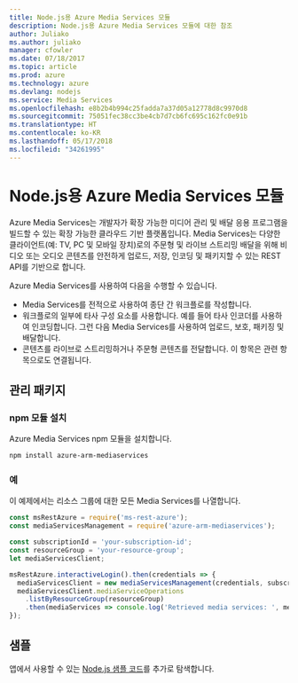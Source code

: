 ```yaml
---
title: Node.js용 Azure Media Services 모듈
description: Node.js용 Azure Media Services 모듈에 대한 참조
author: Juliako
ms.author: juliako
manager: cfowler
ms.date: 07/18/2017
ms.topic: article
ms.prod: azure
ms.technology: azure
ms.devlang: nodejs
ms.service: Media Services
ms.openlocfilehash: e8b2b4b994c25fadda7a37d05a12778d8c9970d8
ms.sourcegitcommit: 75051fec38cc3be4cb7d7cb6fc695c162fc0e91b
ms.translationtype: HT
ms.contentlocale: ko-KR
ms.lasthandoff: 05/17/2018
ms.locfileid: "34261995"
---
```

# <a name="azure-media-services-modules-for-nodejs"></a>Node.js용 Azure Media Services 모듈

Azure Media Services는 개발자가 확장 가능한 미디어 관리 및 배달 응용 프로그램을 빌드할 수 있는 확장 가능한 클라우드 기반 플랫폼입니다. Media Services는 다양한 클라이언트(예: TV, PC 및 모바일 장치)로의 주문형 및 라이브 스트리밍 배달을 위해 비디오 또는 오디오 콘텐츠를 안전하게 업로드, 저장, 인코딩 및 패키지할 수 있는 REST API를 기반으로 합니다.

Azure Media Services를 사용하여 다음을 수행할 수 있습니다.
- Media Services를 전적으로 사용하여 종단 간 워크플로를 작성합니다. 
- 워크플로의 일부에 타사 구성 요소를 사용합니다. 예를 들어 타사 인코더를 사용하여 인코딩합니다. 그런 다음 Media Services를 사용하여 업로드, 보호, 패키징 및 배달합니다.
- 콘텐츠를 라이브로 스트리밍하거나 주문형 콘텐츠를 전달합니다. 이 항목은 관련 항목으로도 연결됩니다.

## <a name="management-package"></a>관리 패키지

### <a name="install-the-npm-module"></a>npm 모듈 설치

Azure Media Services npm 모듈을 설치합니다.

```bash
npm install azure-arm-mediaservices
```

### <a name="example"></a>예

이 예제에서는 리소스 그룹에 대한 모든 Media Services를 나열합니다.

```javascript
const msRestAzure = require('ms-rest-azure');
const mediaServicesManagement = require('azure-arm-mediaservices');

const subscriptionId = 'your-subscription-id';
const resourceGroup = 'your-resource-group';
let mediaServicesClient;

msRestAzure.interactiveLogin().then(credentials => {
  mediaServicesClient = new mediaServicesManagement(credentials, subscriptionId);
  mediaServicesClient.mediaServiceOperations
    .listByResourceGroup(resourceGroup)
    .then(mediaServices => console.log('Retrieved media services: ', mediaServices));
});
```

## <a name="samples"></a>샘플

앱에서 사용할 수 있는 [Node.js 샘플 코드](https://azure.microsoft.com/resources/samples/?platform=nodejs)를 추가로 탐색합니다.
